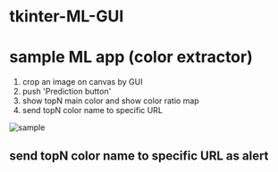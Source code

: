 # tkinter-ML-GUI


# sample ML app (color extractor)

1. crop an image on canvas by GUI 
3. push 'Prediction button'
4. show topN main color and show color ratio map
5. send topN color name to specific URL

![sample](https://user-images.githubusercontent.com/48679574/133300581-59bcf073-d724-4145-91bd-4a4bbf1bfc54.gif)



## send topN color name to specific URL as alert


